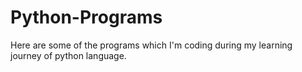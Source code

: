 # Python-Programs
Here are some of the programs which I'm coding during my learning journey of python language.
